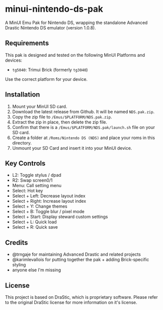 # minui-nintendo-ds-pak

A MinUI Emu Pak for Nintendo DS, wrapping the standalone Advanced Drastic Nintendo DS emulator (version 1.0.8).

## Requirements

This pak is designed and tested on the following MinUI Platforms and devices:

- `tg5040`: Trimui Brick (formerly `tg3040`)

Use the correct platform for your device.

## Installation

1. Mount your MinUI SD card.
2. Download the latest release from Github. It will be named `NDS.pak.zip`.
3. Copy the zip file to `/Emus/$PLATFORM/NDS.pak.zip`.
4. Extract the zip in place, then delete the zip file.
5. Confirm that there is a `/Emus/$PLATFORM/NDS.pak/launch.sh` file on your SD card.
6. Create a folder at `/Roms/Nintendo DS (NDS)` and place your roms in this directory.
7. Unmount your SD Card and insert it into your MinUI device.

## Key Controls

- L2: Toggle stylus / dpad
- R2: Swap screen0/1
- Menu: Call setting menu
- Select: Hot key
- Select + Left: Decrease layout index
- Select + Right: Increase layout index
- Select + Y: Change themes
- Select + B: Toggle blur / pixel mode
- Select + Start: Display steward custom settings
- Select + L: Quick load
- Select + R: Quick save

## Credits

- @trngaje for maintaining Advanced Drastic and related projects
- @karimlevallois for putting together the pak + adding Brick-specific styling
- anyone else I'm missing

## License

This project is based on DraStic, which is proprietary software. Please refer to the original DraStic license for more information on it's license.
